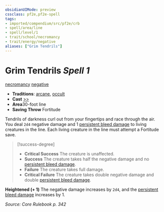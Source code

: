 ```yaml
---
obsidianUIMode: preview
cssclass: pf2e,pf2e-spell
tags:
- imported/compendium/src/pf2e/crb
- spell/area/line
- spell/level/1
- trait/school/necromancy
- trait/energy/negative
aliases: ["Grim Tendrils"]
---
```

# Grim Tendrils *Spell 1*   
[necromancy](necromancy.md)  [negative](negative.md)  

- **Traditions**: [arcane](arcane.md), [occult](occult.md)
- **Cast** [>>](chapter-9-playing-the-game.md#Actions "Two-Action") 
- **Area**30-foot line
- **Saving Throw** Fortitude

Tendrils of darkness curl out from your fingertips and race through the air. You deal `2d4` negative damage and 1 [persistent bleed damage](conditions.md#Persistent%20Damage) to living creatures in the line. Each living creature in the line must attempt a Fortitude save.

> [!success-degree] 
> - **Critical Success** The creature is unaffected.
> - **Success** The creature takes half the negative damage and no [persistent bleed damage](conditions.md#Persistent%20Damage).
> - **Failure** The creature takes full damage.
> - **Critical Failure** The creature takes double negative damage and double [persistent bleed damage](conditions.md#Persistent%20Damage).

**Heightened (+ 1)** The negative damage increases by `2d4`, and the [persistent bleed damage](conditions.md#Persistent%20Damage) increases by 1.

*Source: Core Rulebook p. 342*